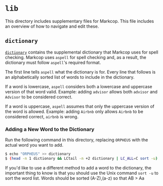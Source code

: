 # `lib`

This directory includes supplementary files for Markcop. This file includes an overview of how to navigate and edit these.

## `dictionary`

[`dictionary`](dictionary) contains the supplemental dictionary that Markcop uses for spell checking. Markcop uses `aspell` for spell checking and, as a result, the dictionary must follow `aspell`'s required format.

The first line tells `aspell` what the dictionary is for. Every line that follows is an alphabetically sorted list of words to include in the dictionary.

If a word is lowercase, `aspell` considers both a lowercase and uppercase version of that word valid. Example: adding `advisor` allows both `advisor` and `Advisor` to be considered correct.

If a word is uppercase, `aspell` assumes that only the uppercase version of the word is allowed. Example: adding `Airbnb` only allows `Airbnb` to be considered correct, `airbnb` is wrong.

### Adding a New Word to the Dictionary

Run the following command in this directory, replacing `ORPHEUS` with the actual word you want to add. 

```sh
$ echo "ORPHEUS" >> dictionary
$ (head -n 1 dictionary && LCtail -n +2 dictionary | LC_ALL=C sort -u) > dictionary.sorted && mv dictionary.sorted dictionary
```

If you'd like to use a different method to add a word to the dictionary, the important thing to know is that you should use the Unix command `sort -u` to sort the word list. Words should be sorted (A-Z),(a-z) so that AB > Aa
